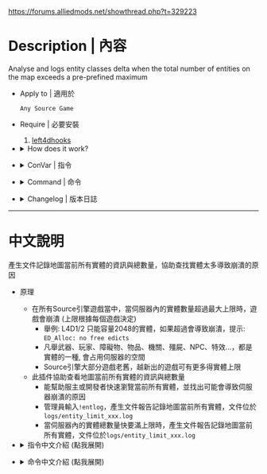 https://forums.alliedmods.net/showthread.php?t=329223
# Description | 內容
Analyse and logs entity classes delta when the total number of entities on the map exceeds a pre-prefined maximum

* Apply to | 適用於
	```
	Any Source Game
	```

* Require | 必要安裝
    1. [left4dhooks](https://forums.alliedmods.net/showthread.php?t=321696)

* <details><summary>How does it work?</summary>

	* When the total number of networked entities become > 2048* (depends on your game), server receive crash
		* Newer games have higher limits.
		* Crash Reason: ```ED_Alloc: no free edicts```
	* This plugin can help you with manual searching for a reason of entities leaking
		* Admin types ```!entlog```, create file ```logs/entity_limit_xxx.log``` and log all entities information
		* Logging all entities in file ```logs/entity_limit_xxx.log``` whenever the total number of networked entities almost reach the limit
</Chargedetails>

* <details><summary>ConVar | 指令</summary>

	* cfg/sourcemod/entity_limit_logger.cfg
		```php
		// Delay to be used after map start to create entities snapshot for calculating the entities delta when a leak happens
		entity_limit_logger_delay "10.0"

		// Plugin creates report when the number of free entities is less than this ConVar
		entity_limit_logger_unsafe_left "100"
		```
</details>

* <details><summary>Command | 命令</summary>

	* **Creates entities report (Access: ADMFLAG_ROOT)**
		```php
		sm_entlog
		sm_logent
		```

	* **Creates entities snapshot which is to be used for calculating the entities delta (when leak happens or sm_entlog used) (Access: ADMFLAG_ROOT)**
		```php
		sm_entsnap
		```
</details>

* <details><summary>Changelog | 版本日誌</summary>

	* v1.0h (2025-10-11)
		* Add NON-NETWORKING ENTITIES and NETWORKING ENTITIES
		* Print more entity information to log file
		* Update cmds, log
		* Use left4dhooks to detect if entity is in saferoom in l4d1/2
		* Optimize code and improve performance

	* v2.0
        * [Original Plugin by Dragokas](https://forums.alliedmods.net/showthread.php?t=329223)
</details>

- - - -
# 中文說明
產生文件記錄地圖當前所有實體的資訊與總數量，協助查找實體太多導致崩潰的原因

* 原理
	* 在所有Source引擎遊戲當中，當伺服器內的實體數量超過最大上限時，遊戲會崩潰 (上限根據每個遊戲決定)
		* 舉例: L4D1/2 只能容量2048的實體，如果超過會導致崩潰，提示:  ```ED_Alloc: no free edicts```
		* 凡舉武器、玩家、障礙物、物品、機關、殭屍、NPC、特效...，都是實體的一種, 會占用伺服器的空間
		* Source引擎大部分遊戲老舊，越新出的遊戲可有更多得實體上限
	* 此插件協助查看地圖當前所有實體的資訊與總數量
		* 能幫助服主或開發者快速瀏覽當前所有實體，並找出可能會導致伺服器崩潰的原因
		* 管理員輸入```!entlog```，產生文件報告記錄地圖當前所有實體，文件位於```logs/entity_limit_xxx.log```
		* 當伺服器內的實體總數量快要滿上限時，產生文件報告記錄地圖當前所有實體，文件位於```logs/entity_limit_xxx.log```

* <details><summary>指令中文介紹 (點我展開)</summary>

	* cfg/sourcemod/entity_limit_logger.cfg
		```php
		// 地圖載入十秒後開始計算地圖的所有實體
		entity_limit_logger_delay "10.0"

		// 當伺服器內的實體位子剩餘100個時 (快要滿上限)，產生log的文件記錄地圖當前所有實體
		entity_limit_logger_unsafe_left "100"
		```
</details>

* <details><summary>命令中文介紹 (點我展開)</summary>

	* **產生文件報告: logs/entity_limit_xxx.log (權限: ADMFLAG_ROOT)**
		```php
		sm_entlog
		sm_logent
		```

	* **重新計算地圖上每一個Classname的數量 (權限: ADMFLAG_ROOT)**
		```php
		sm_entsnap
		```
</details>